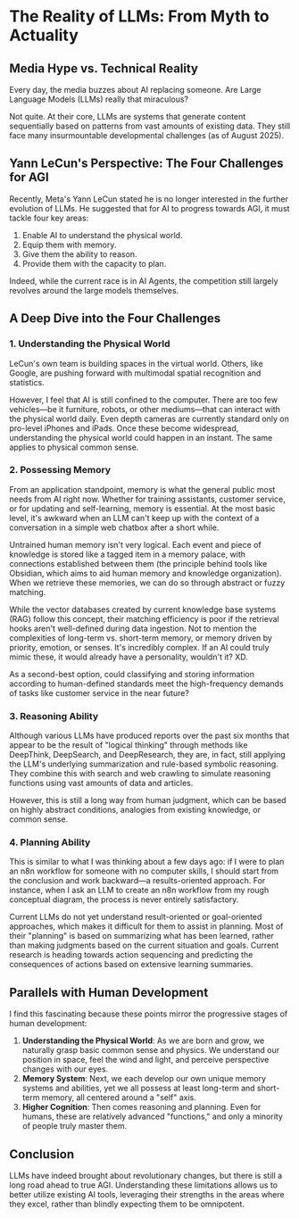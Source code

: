 # The Reality of LLMs: From Myth to Actuality

## Media Hype vs. Technical Reality

Every day, the media buzzes about AI replacing someone. Are Large Language Models (LLMs) really that miraculous?

Not quite. At their core, LLMs are systems that generate content sequentially based on patterns from vast amounts of existing data. They still face many insurmountable developmental challenges (as of August 2025).

## Yann LeCun's Perspective: The Four Challenges for AGI

Recently, Meta's Yann LeCun stated he is no longer interested in the further evolution of LLMs. He suggested that for AI to progress towards AGI, it must tackle four key areas:

1.  Enable AI to understand the physical world.
2.  Equip them with memory.
3.  Give them the ability to reason.
4.  Provide them with the capacity to plan.

Indeed, while the current race is in AI Agents, the competition still largely revolves around the large models themselves.

## A Deep Dive into the Four Challenges

### 1. Understanding the Physical World

LeCun's own team is building spaces in the virtual world. Others, like Google, are pushing forward with multimodal spatial recognition and statistics.

However, I feel that AI is still confined to the computer. There are too few vehicles—be it furniture, robots, or other mediums—that can interact with the physical world daily. Even depth cameras are currently standard only on pro-level iPhones and iPads. Once these become widespread, understanding the physical world could happen in an instant. The same applies to physical common sense.

### 2. Possessing Memory

From an application standpoint, memory is what the general public most needs from AI right now. Whether for training assistants, customer service, or for updating and self-learning, memory is essential. At the most basic level, it's awkward when an LLM can't keep up with the context of a conversation in a simple web chatbox after a short while.

Untrained human memory isn't very logical. Each event and piece of knowledge is stored like a tagged item in a memory palace, with connections established between them (the principle behind tools like Obsidian, which aims to aid human memory and knowledge organization). When we retrieve these memories, we can do so through abstract or fuzzy matching.

While the vector databases created by current knowledge base systems (RAG) follow this concept, their matching efficiency is poor if the retrieval hooks aren't well-defined during data ingestion. Not to mention the complexities of long-term vs. short-term memory, or memory driven by priority, emotion, or senses. It's incredibly complex. If an AI could truly mimic these, it would already have a personality, wouldn't it? XD.

As a second-best option, could classifying and storing information according to human-defined standards meet the high-frequency demands of tasks like customer service in the near future?

### 3. Reasoning Ability

Although various LLMs have produced reports over the past six months that appear to be the result of "logical thinking" through methods like DeepThink, DeepSearch, and DeepResearch, they are, in fact, still applying the LLM's underlying summarization and rule-based symbolic reasoning. They combine this with search and web crawling to simulate reasoning functions using vast amounts of data and articles.

However, this is still a long way from human judgment, which can be based on highly abstract conditions, analogies from existing knowledge, or common sense.

### 4. Planning Ability

This is similar to what I was thinking about a few days ago: if I were to plan an n8n workflow for someone with no computer skills, I should start from the conclusion and work backward—a results-oriented approach. For instance, when I ask an LLM to create an n8n workflow from my rough conceptual diagram, the process is never entirely satisfactory.

Current LLMs do not yet understand result-oriented or goal-oriented approaches, which makes it difficult for them to assist in planning. Most of their "planning" is based on summarizing what has been learned, rather than making judgments based on the current situation and goals. Current research is heading towards action sequencing and predicting the consequences of actions based on extensive learning summaries.

## Parallels with Human Development

I find this fascinating because these points mirror the progressive stages of human development:

1.  **Understanding the Physical World**: As we are born and grow, we naturally grasp basic common sense and physics. We understand our position in space, feel the wind and light, and perceive perspective changes with our eyes.
2.  **Memory System**: Next, we each develop our own unique memory systems and abilities, yet we all possess at least long-term and short-term memory, all centered around a "self" axis.
3.  **Higher Cognition**: Then comes reasoning and planning. Even for humans, these are relatively advanced "functions," and only a minority of people truly master them.

## Conclusion

LLMs have indeed brought about revolutionary changes, but there is still a long road ahead to true AGI. Understanding these limitations allows us to better utilize existing AI tools, leveraging their strengths in the areas where they excel, rather than blindly expecting them to be omnipotent.
